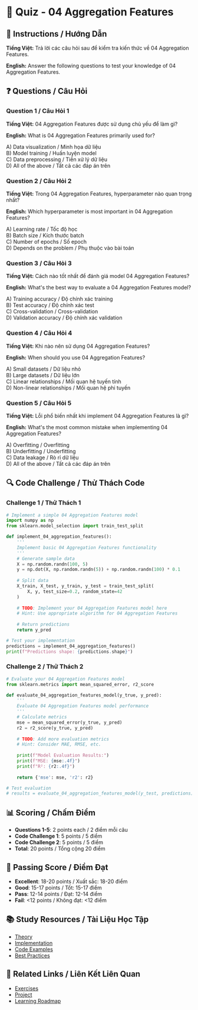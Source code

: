 # 🧠 Quiz - 04 Aggregation Features

## 📝 Instructions / Hướng Dẫn

**Tiếng Việt:** Trả lời các câu hỏi sau để kiểm tra kiến thức về 04 Aggregation Features.

**English:** Answer the following questions to test your knowledge of 04 Aggregation Features.

## ❓ Questions / Câu Hỏi

### Question 1 / Câu Hỏi 1
**Tiếng Việt:** 04 Aggregation Features được sử dụng chủ yếu để làm gì?

**English:** What is 04 Aggregation Features primarily used for?

A) Data visualization / Minh họa dữ liệu  
B) Model training / Huấn luyện model  
C) Data preprocessing / Tiền xử lý dữ liệu  
D) All of the above / Tất cả các đáp án trên

### Question 2 / Câu Hỏi 2
**Tiếng Việt:** Trong 04 Aggregation Features, hyperparameter nào quan trọng nhất?

**English:** Which hyperparameter is most important in 04 Aggregation Features?

A) Learning rate / Tốc độ học  
B) Batch size / Kích thước batch  
C) Number of epochs / Số epoch  
D) Depends on the problem / Phụ thuộc vào bài toán

### Question 3 / Câu Hỏi 3
**Tiếng Việt:** Cách nào tốt nhất để đánh giá model 04 Aggregation Features?

**English:** What's the best way to evaluate a 04 Aggregation Features model?

A) Training accuracy / Độ chính xác training  
B) Test accuracy / Độ chính xác test  
C) Cross-validation / Cross-validation  
D) Validation accuracy / Độ chính xác validation

### Question 4 / Câu Hỏi 4
**Tiếng Việt:** Khi nào nên sử dụng 04 Aggregation Features?

**English:** When should you use 04 Aggregation Features?

A) Small datasets / Dữ liệu nhỏ  
B) Large datasets / Dữ liệu lớn  
C) Linear relationships / Mối quan hệ tuyến tính  
D) Non-linear relationships / Mối quan hệ phi tuyến

### Question 5 / Câu Hỏi 5
**Tiếng Việt:** Lỗi phổ biến nhất khi implement 04 Aggregation Features là gì?

**English:** What's the most common mistake when implementing 04 Aggregation Features?

A) Overfitting / Overfitting  
B) Underfitting / Underfitting  
C) Data leakage / Rò rỉ dữ liệu  
D) All of the above / Tất cả các đáp án trên

## 🔍 Code Challenge / Thử Thách Code

### Challenge 1 / Thử Thách 1
```python
# Implement a simple 04 Aggregation Features model
import numpy as np
from sklearn.model_selection import train_test_split

def implement_04_aggregation_features():
    '''
    Implement basic 04 Aggregation Features functionality
    '''
    # Generate sample data
    X = np.random.randn(100, 5)
    y = np.dot(X, np.random.randn(5)) + np.random.randn(100) * 0.1
    
    # Split data
    X_train, X_test, y_train, y_test = train_test_split(
        X, y, test_size=0.2, random_state=42
    )
    
    # TODO: Implement your 04 Aggregation Features model here
    # Hint: Use appropriate algorithm for 04 Aggregation Features
    
    # Return predictions
    return y_pred

# Test your implementation
predictions = implement_04_aggregation_features()
print(f"Predictions shape: {predictions.shape}")
```

### Challenge 2 / Thử Thách 2
```python
# Evaluate your 04 Aggregation Features model
from sklearn.metrics import mean_squared_error, r2_score

def evaluate_04_aggregation_features_model(y_true, y_pred):
    '''
    Evaluate 04 Aggregation Features model performance
    '''
    # Calculate metrics
    mse = mean_squared_error(y_true, y_pred)
    r2 = r2_score(y_true, y_pred)
    
    # TODO: Add more evaluation metrics
    # Hint: Consider MAE, RMSE, etc.
    
    print(f"Model Evaluation Results:")
    print(f"MSE: {mse:.4f}")
    print(f"R²: {r2:.4f}")
    
    return {'mse': mse, 'r2': r2}

# Test evaluation
# results = evaluate_04_aggregation_features_model(y_test, predictions)
```

## 📊 Scoring / Chấm Điểm

- **Questions 1-5**: 2 points each / 2 điểm mỗi câu
- **Code Challenge 1**: 5 points / 5 điểm
- **Code Challenge 2**: 5 points / 5 điểm
- **Total**: 20 points / Tổng cộng 20 điểm

## 🎯 Passing Score / Điểm Đạt

- **Excellent**: 18-20 points / Xuất sắc: 18-20 điểm
- **Good**: 15-17 points / Tốt: 15-17 điểm  
- **Pass**: 12-14 points / Đạt: 12-14 điểm
- **Fail**: <12 points / Không đạt: <12 điểm

## 📚 Study Resources / Tài Liệu Học Tập

- [Theory](./THEORY_04_aggregation_features.md)
- [Implementation](./IMPLEMENTATION_04_aggregation_features.md)
- [Code Examples](./CODE_EXAMPLES_04_aggregation_features.md)
- [Best Practices](./BEST_PRACTICES_04_aggregation_features.md)

## 🔗 Related Links / Liên Kết Liên Quan

- [Exercises](./EXERCISES_04_aggregation_features.md)
- [Project](./PROJECT_04_aggregation_features.md)
- [Learning Roadmap](./LEARNING_ROADMAP_04_aggregation_features.md)
